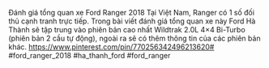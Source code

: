
Đánh giá tổng quan xe Ford Ranger 2018
Tại Việt Nam, Ranger có 1 số đối thủ cạnh tranh trực tiếp. Trong bài viết đánh giá tổng quan xe này Ford Hà Thành sẽ tập trung vào phiên bản cao nhất Wildtrak 2.0L 4×4 Bi-Turbo (phiên bản 2 cầu tự động), ngoài ra sẽ có thêm thông tin của các phiên bản khác.
https://www.pinterest.com/pin/770256342496213620#
#ford_ranger_2018 #ha_thanh_ford #ford_ranger
